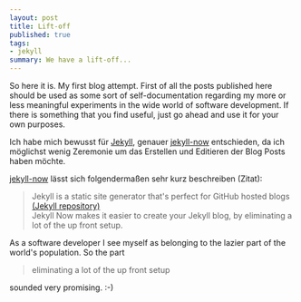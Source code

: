 ```yaml
---
layout: post
title: Lift-off
published: true
tags:
- jekyll
summary: We have a lift-off...
---
```


So here it is. My first blog attempt. First of all the posts published here should be used as some sort of self-documentation regarding my more or less meaningful experiments in the wide world of software development. If there is something that you find useful, just go ahead and use it for your own purposes.  

Ich habe mich bewusst für [Jekyll](http://jekyllrb.com/), genauer [jekyll-now](https://github.com/barryclark/jekyll-now) entschieden, da ich möglichst wenig Zeremonie um das Erstellen und Editieren der Blog Posts haben möchte.  

[jekyll-now](https://github.com/barryclark/jekyll-now) lässt sich folgendermaßen sehr kurz beschreiben (Zitat):  
> Jekyll is a static site generator that's perfect for GitHub hosted blogs [(Jekyll repository)](https://github.com/jekyll/jekyll)  
> Jekyll Now makes it easier to create your Jekyll blog, by eliminating a lot of the up front setup.  

As a software developer I see myself as belonging to the lazier part of the world's population. So the part  

> eliminating a lot of the up front setup

sounded very promising. :-)
